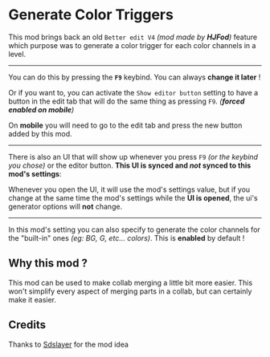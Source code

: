# Generate Color Triggers

This mod brings back an old `Better edit V4` *(mod made by **HJFod**)* feature which purpose was to generate a color trigger for each color channels in a level.

---------

You can do this by pressing the <cb>**`F9`**</cb> keybind.
You can always **change it later** !

Or if you want to, you can activate the `Show editor button` setting to have a button in the <cy>edit tab</cy> that will do the same thing as pressing `F9`. *(**forced enabled on mobile**)*

On <cb>**mobile**</cb> you will need to go to the <cy>edit tab</cy> and press the new button added by this mod.

---------

There is also an UI that will show up whenever you press <cb>`F9`</cb> *(or the keybind you chose)* or the editor button.
**This UI is synced and *not* synced to this mod's settings**:

Whenever you open the UI, it will use the <cb>mod's settings value</cb>, but if you change at the same time the mod's settings while the <cb>**UI is opened**</cb>, the ui's generator options will **not** change.

---------

In this <cb>mod's setting</cb> you can also specify to generate the color channels for the "built-in" ones *(eg: BG, G, etc... colors)*.
This is <cg>**enabled**</cg> by default !

## Why this mod ?

This mod can be used to make collab merging a little bit more easier.
This won't simplify every aspect of merging parts in a collab, but can certainly make it easier.

## Credits

Thanks to [Sdslayer](https://gdbrowser.com/u/SDSlayer) for the mod idea
